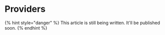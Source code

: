 # Providers

{% hint style="danger" %}
This article is still being written. It'll be published soon.
{% endhint %}
